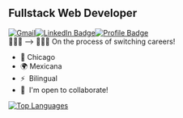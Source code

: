 Fullstack Web Developer
----------------------------------------------
<a href="mailto: anacecyflores1@gmail.com"><img src="https://img.shields.io/badge/Gmail-D14836?style=for-the-badge&logo=gmail&logoColor=white&color=071A2C" alt="Gmail"/></a><a href="https://www.linkedin.com/in/anacecyflores/"><img src="https://img.shields.io/badge/LinkedIn-blue?style=for-the-badge&logo=linkedin&logoColor=white&color=071A2C" alt="LinkedIn Badge"/></a><a href="https://acf-react-portfolio.herokuapp.com/#/" target="_blank"><img src="https://img.shields.io/badge/Profile-430098?style=for-the-badge&logo=heroku&logoColor=white&color=071A2C" alt="Profile Badge"/></a>
<br>
👩🏻‍🏫 --> 👩🏻‍💻 On the process of switching careers!
*   📍 Chicago
*   🌍 Mexicana
*   ⚡  Bilingual
*   🤝  I'm open to collaborate!

  <a href="https://github.com/anacecyflores" align="left"><img src="https://github-readme-stats.vercel.app/api/top-langs/?username=anacecyflores&langs_count=10&title_color=ADEFD1FF&text_color=f2f5f5&icon_color=10b8a6&bg_color=171717&hide_border=true&locale=en&custom_title=Top%20%Languages" alt="Top Languages" /></a>
